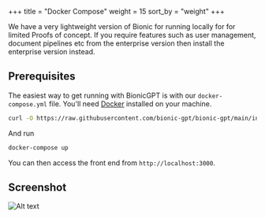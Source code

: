 +++
title = "Docker Compose"
weight = 15
sort_by = "weight"
+++

We have a very lightweight version of Bionic for running locally for for limited Proofs of concept. If you require features such as user management, document pipelines etc from the enterprise version then install the enterprise version instead.

## Prerequisites

The easiest way to get running with BionicGPT is with our `docker-compose.yml` file. You'll need [Docker](https://docs.docker.com/engine/install/) installed on your machine.

```sh
curl -O https://raw.githubusercontent.com/bionic-gpt/bionic-gpt/main/infra-as-code/docker-compose.yml
```

And run

```sh
docker-compose up
```

You can then access the front end from `http://localhost:3000`.

## Screenshot

![Alt text](/github-readme.png "Start Screen")
